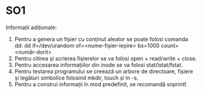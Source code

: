 # SO1

Informații adiționale:
1. Pentru a genera un fișier cu conținut aleator se poate folosi comanda dd:
         dd if=/dev/urandom of=<nume-fișier-ieșire> bs=1000 count=<număr-dorit>
2. Pentru citirea și scrierea fișierelor se va folosi open + read/write + close.
3. Pentru accesarea informațiilor din inode se va folosi stat/lstat/fstat.
4. Pentru testarea programului se creează un arbore de directoare, fișiere și legături simbolice folosind mkdir, touch și ln -s.
5. Pentru a construi informații în mod predefinit, se recomandă snprintf.

